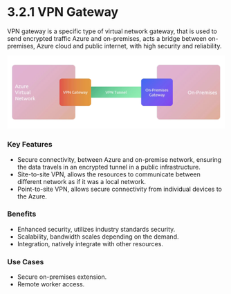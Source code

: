 # 3.2.1 VPN Gateway

VPN gateway is a specific type of virtual network gateway, that is used to send encrypted traffic Azure and on-premises, acts a bridge between on-premises, Azure cloud and public internet, with high security and reliability.

![image.png](image%2019.png)

### Key Features

- Secure connectivity, between Azure and on-premise network, ensuring the data travels in an encrypted tunnel in a public infrastructure.
- Site-to-site VPN, allows the resources to communicate between different network as if it was a local network.
- Point-to-site VPN, allows secure connectivity from individual devices to the Azure.

### Benefits

- Enhanced security, utilizes industry standards security.
- Scalability, bandwidth scales depending on the demand.
- Integration, natively integrate with other resources.

### Use Cases

- Secure on-premises extension.
- Remote worker access.